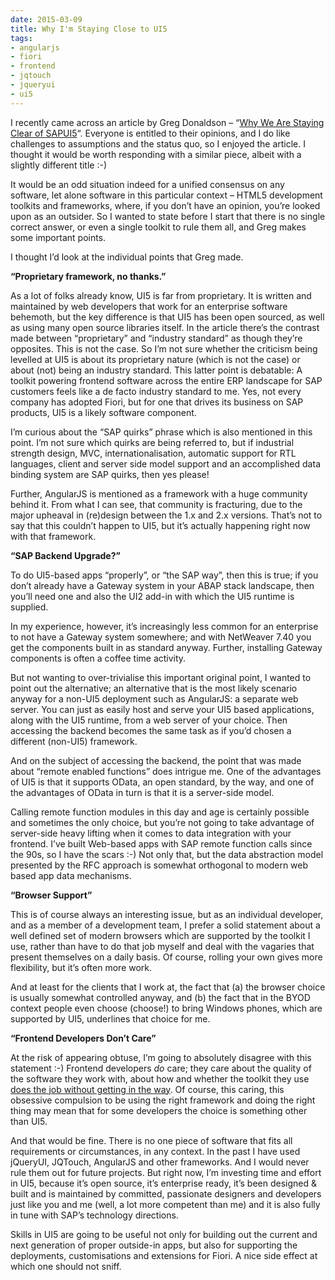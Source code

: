 ```yaml
---
date: 2015-03-09
title: Why I'm Staying Close to UI5
tags:
- angularjs
- fiori
- frontend
- jqtouch
- jqueryui
- ui5
---
```



I recently came across an article by Greg Donaldson – “[Why We Are Staying Clear of SAPUI5](http://createsend.com/t/r-1D458A2147210E112540EF23F30FEDED)“. Everyone is entitled to their opinions, and I do like challenges to assumptions and the status quo, so I enjoyed the article. I thought it would be worth responding with a similar piece, albeit with a slightly different title :-)

It would be an odd situation indeed for a unified consensus on any software, let alone software in this particular context – HTML5 development toolkits and frameworks, where, if you don’t have an opinion, you’re looked upon as an outsider. So I wanted to state before I start that there is no single correct answer, or even a single toolkit to rule them all, and Greg makes some important points.

I thought I’d look at the individual points that Greg made.

**“Proprietary framework, no thanks.”**

As a lot of folks already know, UI5 is far from proprietary. It is written and maintained by web developers that work for an enterprise software behemoth, but the key difference is that UI5 has been open sourced, as well as using many open source libraries itself. In the article there’s the contrast made between “proprietary” and “industry standard” as though they’re opposites. This is not the case. So I’m not sure whether the criticism being levelled at UI5 is about its proprietary nature (which is not the case) or about (not) being an industry standard. This latter point is debatable: A toolkit powering frontend software across the entire ERP landscape for SAP customers feels like a de facto industry standard to me. Yes, not every company has adopted Fiori, but for one that drives its business on SAP products, UI5 is a likely software component.

I’m curious about the “SAP quirks” phrase which is also mentioned in this point. I’m not sure which quirks are being referred to, but if industrial strength design, MVC, internationalisation, automatic support for RTL languages, client and server side model support and an accomplished data binding system are SAP quirks, then yes please!

Further, AngularJS is mentioned as a framework with a huge community behind it. From what I can see, that community is fracturing, due to the major upheaval in (re)design between the 1.x and 2.x versions. That’s not to say that this couldn’t happen to UI5, but it’s actually happening right now with that framework.

**“SAP Backend Upgrade?”**

To do UI5-based apps “properly”, or “the SAP way”, then this is true; if you don’t already have a Gateway system in your ABAP stack landscape, then you’ll need one and also the UI2 add-in with which the UI5 runtime is supplied.

In my experience, however, it’s increasingly less common for an enterprise to not have a Gateway system somewhere; and with NetWeaver 7.40 you get the components built in as standard anyway. Further, installing Gateway components is often a coffee time activity.

But not wanting to over-trivialise this important original point, I wanted to point out the alternative; an alternative that is the most likely scenario anyway for a non-UI5 deployment such as AngularJS: a separate web server. You can just as easily host and serve your UI5 based applications, along with the UI5 runtime, from a web server of your choice. Then accessing the backend becomes the same task as if you’d chosen a different (non-UI5) framework.

And on the subject of accessing the backend, the point that was made about “remote enabled functions” does intrigue me. One of the advantages of UI5 is that it supports OData, an open standard, by the way, and one of the advantages of OData in turn is that it is a server-side model.

Calling remote function modules in this day and age is certainly possible and sometimes the only choice, but you’re not going to take advantage of server-side heavy lifting when it comes to data integration with your frontend. I’ve built Web-based apps with SAP remote function calls since the 90s, so I have the scars :-) Not only that, but the data abstraction model presented by the RFC approach is somewhat orthogonal to modern web based app data mechanisms.

**“Browser Support”**

This is of course always an interesting issue, but as an individual developer, and as a member of a development team, I prefer a solid statement about a well defined set of modern browsers which are supported by the toolkit I use, rather than have to do that job myself and deal with the vagaries that present themselves on a daily basis. Of course, rolling your own gives more flexibility, but it’s often more work.

And at least for the clients that I work at, the fact that (a) the browser choice is usually somewhat controlled anyway, and (b) the fact that in the BYOD context people even choose (choose!) to bring Windows phones, which are supported by UI5, underlines that choice for me.

**“Frontend Developers Don’t Care”**

At the risk of appearing obtuse, I’m going to absolutely disagree with this statement :-) Frontend developers *do* care; they care about the quality of the software they work with, about how and whether the toolkit they use [does the job without getting in the way](http://www.bluefinsolutions.com/Blogs/DJ-Adams/March-2015/Can-I-build-a-Fiori-app-Yes-you-can!/). Of course, this caring, this obsessive compulsion to be using the right framework and doing the right thing may mean that for some developers the choice is something other than UI5.

And that would be fine. There is no one piece of software that fits all requirements or circumstances, in any context. In the past I have used jQueryUI, JQTouch, AngularJS and other frameworks. And I would never rule them out for future projects. But right now, I’m investing time and effort in UI5, because it’s open source, it’s enterprise ready, it’s been designed & built and is maintained by committed, passionate designers and developers just like you and me (well, a lot more competent than me) and it is also fully in tune with SAP’s technology directions.

Skills in UI5 are going to be useful not only for building out the current and next generation of proper outside-in apps, but also for supporting the deployments, customisations and extensions for Fiori. A nice side effect at which one should not sniff.

 
